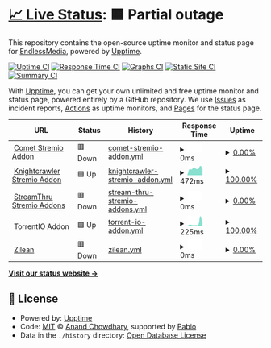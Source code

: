 # [📈 Live Status](https://EndlessMedia-Cluster.github.io/status): <!--live status--> **🟧 Partial outage**

This repository contains the open-source uptime monitor and status page for [EndlessMedia](https://EndlessMedia-Cluster.github.io/status), powered by [Upptime](https://github.com/upptime/upptime).

[![Uptime CI](https://github.com/EndlessMedia-Cluster/status/workflows/Uptime%20CI/badge.svg)](https://github.com/EndlessMedia-Cluster/status/actions?query=workflow%3A%22Uptime+CI%22)
[![Response Time CI](https://github.com/EndlessMedia-Cluster/status/workflows/Response%20Time%20CI/badge.svg)](https://github.com/EndlessMedia-Cluster/status/actions?query=workflow%3A%22Response+Time+CI%22)
[![Graphs CI](https://github.com/EndlessMedia-Cluster/status/workflows/Graphs%20CI/badge.svg)](https://github.com/EndlessMedia-Cluster/status/actions?query=workflow%3A%22Graphs+CI%22)
[![Static Site CI](https://github.com/EndlessMedia-Cluster/status/workflows/Static%20Site%20CI/badge.svg)](https://github.com/EndlessMedia-Cluster/status/actions?query=workflow%3A%22Static+Site+CI%22)
[![Summary CI](https://github.com/EndlessMedia-Cluster/status/workflows/Summary%20CI/badge.svg)](https://github.com/EndlessMedia-Cluster/status/actions?query=workflow%3A%22Summary+CI%22)

With [Upptime](https://upptime.js.org), you can get your own unlimited and free uptime monitor and status page, powered entirely by a GitHub repository. We use [Issues](https://github.com/EndlessMedia-Cluster/status/issues) as incident reports, [Actions](https://github.com/EndlessMedia-Cluster/status/actions) as uptime monitors, and [Pages](https://EndlessMedia-Cluster.github.io/status) for the status page.

<!--start: status pages-->
<!-- This summary is generated by Upptime (https://github.com/upptime/upptime) -->
<!-- Do not edit this manually, your changes will be overwritten -->
<!-- prettier-ignore -->
| URL | Status | History | Response Time | Uptime |
| --- | ------ | ------- | ------------- | ------ |
| <img alt="" src="https://icons.duckduckgo.com/ip3/comet.endlessmedia.me.ico" height="13"> [Comet Stremio Addon](https://comet.endlessmedia.me) | 🟥 Down | [comet-stremio-addon.yml](https://github.com/EndlessMedia-Cluster/status/commits/HEAD/history/comet-stremio-addon.yml) | <details><summary><img alt="Response time graph" src="./graphs/comet-stremio-addon/response-time-week.png" height="20"> 0ms</summary><br><a href="https://status.endlessmedia.me/history/comet-stremio-addon"><img alt="Response time 857" src="https://img.shields.io/endpoint?url=https%3A%2F%2Fraw.githubusercontent.com%2FEndlessMedia-Cluster%2Fstatus%2FHEAD%2Fapi%2Fcomet-stremio-addon%2Fresponse-time.json"></a><br><a href="https://status.endlessmedia.me/history/comet-stremio-addon"><img alt="24-hour response time 0" src="https://img.shields.io/endpoint?url=https%3A%2F%2Fraw.githubusercontent.com%2FEndlessMedia-Cluster%2Fstatus%2FHEAD%2Fapi%2Fcomet-stremio-addon%2Fresponse-time-day.json"></a><br><a href="https://status.endlessmedia.me/history/comet-stremio-addon"><img alt="7-day response time 0" src="https://img.shields.io/endpoint?url=https%3A%2F%2Fraw.githubusercontent.com%2FEndlessMedia-Cluster%2Fstatus%2FHEAD%2Fapi%2Fcomet-stremio-addon%2Fresponse-time-week.json"></a><br><a href="https://status.endlessmedia.me/history/comet-stremio-addon"><img alt="30-day response time 857" src="https://img.shields.io/endpoint?url=https%3A%2F%2Fraw.githubusercontent.com%2FEndlessMedia-Cluster%2Fstatus%2FHEAD%2Fapi%2Fcomet-stremio-addon%2Fresponse-time-month.json"></a><br><a href="https://status.endlessmedia.me/history/comet-stremio-addon"><img alt="1-year response time 857" src="https://img.shields.io/endpoint?url=https%3A%2F%2Fraw.githubusercontent.com%2FEndlessMedia-Cluster%2Fstatus%2FHEAD%2Fapi%2Fcomet-stremio-addon%2Fresponse-time-year.json"></a></details> | <details><summary><a href="https://status.endlessmedia.me/history/comet-stremio-addon">0.00%</a></summary><a href="https://status.endlessmedia.me/history/comet-stremio-addon"><img alt="All-time uptime 96.16%" src="https://img.shields.io/endpoint?url=https%3A%2F%2Fraw.githubusercontent.com%2FEndlessMedia-Cluster%2Fstatus%2FHEAD%2Fapi%2Fcomet-stremio-addon%2Fuptime.json"></a><br><a href="https://status.endlessmedia.me/history/comet-stremio-addon"><img alt="24-hour uptime 0.00%" src="https://img.shields.io/endpoint?url=https%3A%2F%2Fraw.githubusercontent.com%2FEndlessMedia-Cluster%2Fstatus%2FHEAD%2Fapi%2Fcomet-stremio-addon%2Fuptime-day.json"></a><br><a href="https://status.endlessmedia.me/history/comet-stremio-addon"><img alt="7-day uptime 0.00%" src="https://img.shields.io/endpoint?url=https%3A%2F%2Fraw.githubusercontent.com%2FEndlessMedia-Cluster%2Fstatus%2FHEAD%2Fapi%2Fcomet-stremio-addon%2Fuptime-week.json"></a><br><a href="https://status.endlessmedia.me/history/comet-stremio-addon"><img alt="30-day uptime 73.68%" src="https://img.shields.io/endpoint?url=https%3A%2F%2Fraw.githubusercontent.com%2FEndlessMedia-Cluster%2Fstatus%2FHEAD%2Fapi%2Fcomet-stremio-addon%2Fuptime-month.json"></a><br><a href="https://status.endlessmedia.me/history/comet-stremio-addon"><img alt="1-year uptime 96.16%" src="https://img.shields.io/endpoint?url=https%3A%2F%2Fraw.githubusercontent.com%2FEndlessMedia-Cluster%2Fstatus%2FHEAD%2Fapi%2Fcomet-stremio-addon%2Fuptime-year.json"></a></details>
| <img alt="" src="https://icons.duckduckgo.com/ip3/knightcrawler.elfhosted.com.ico" height="13"> [Knightcrawler Stremio Addon](https://knightcrawler.elfhosted.com/stream/movie/tt0023694.json) | 🟩 Up | [knightcrawler-stremio-addon.yml](https://github.com/EndlessMedia-Cluster/status/commits/HEAD/history/knightcrawler-stremio-addon.yml) | <details><summary><img alt="Response time graph" src="./graphs/knightcrawler-stremio-addon/response-time-week.png" height="20"> 472ms</summary><br><a href="https://status.endlessmedia.me/history/knightcrawler-stremio-addon"><img alt="Response time 479" src="https://img.shields.io/endpoint?url=https%3A%2F%2Fraw.githubusercontent.com%2FEndlessMedia-Cluster%2Fstatus%2FHEAD%2Fapi%2Fknightcrawler-stremio-addon%2Fresponse-time.json"></a><br><a href="https://status.endlessmedia.me/history/knightcrawler-stremio-addon"><img alt="24-hour response time 449" src="https://img.shields.io/endpoint?url=https%3A%2F%2Fraw.githubusercontent.com%2FEndlessMedia-Cluster%2Fstatus%2FHEAD%2Fapi%2Fknightcrawler-stremio-addon%2Fresponse-time-day.json"></a><br><a href="https://status.endlessmedia.me/history/knightcrawler-stremio-addon"><img alt="7-day response time 472" src="https://img.shields.io/endpoint?url=https%3A%2F%2Fraw.githubusercontent.com%2FEndlessMedia-Cluster%2Fstatus%2FHEAD%2Fapi%2Fknightcrawler-stremio-addon%2Fresponse-time-week.json"></a><br><a href="https://status.endlessmedia.me/history/knightcrawler-stremio-addon"><img alt="30-day response time 479" src="https://img.shields.io/endpoint?url=https%3A%2F%2Fraw.githubusercontent.com%2FEndlessMedia-Cluster%2Fstatus%2FHEAD%2Fapi%2Fknightcrawler-stremio-addon%2Fresponse-time-month.json"></a><br><a href="https://status.endlessmedia.me/history/knightcrawler-stremio-addon"><img alt="1-year response time 479" src="https://img.shields.io/endpoint?url=https%3A%2F%2Fraw.githubusercontent.com%2FEndlessMedia-Cluster%2Fstatus%2FHEAD%2Fapi%2Fknightcrawler-stremio-addon%2Fresponse-time-year.json"></a></details> | <details><summary><a href="https://status.endlessmedia.me/history/knightcrawler-stremio-addon">100.00%</a></summary><a href="https://status.endlessmedia.me/history/knightcrawler-stremio-addon"><img alt="All-time uptime 100.00%" src="https://img.shields.io/endpoint?url=https%3A%2F%2Fraw.githubusercontent.com%2FEndlessMedia-Cluster%2Fstatus%2FHEAD%2Fapi%2Fknightcrawler-stremio-addon%2Fuptime.json"></a><br><a href="https://status.endlessmedia.me/history/knightcrawler-stremio-addon"><img alt="24-hour uptime 100.00%" src="https://img.shields.io/endpoint?url=https%3A%2F%2Fraw.githubusercontent.com%2FEndlessMedia-Cluster%2Fstatus%2FHEAD%2Fapi%2Fknightcrawler-stremio-addon%2Fuptime-day.json"></a><br><a href="https://status.endlessmedia.me/history/knightcrawler-stremio-addon"><img alt="7-day uptime 100.00%" src="https://img.shields.io/endpoint?url=https%3A%2F%2Fraw.githubusercontent.com%2FEndlessMedia-Cluster%2Fstatus%2FHEAD%2Fapi%2Fknightcrawler-stremio-addon%2Fuptime-week.json"></a><br><a href="https://status.endlessmedia.me/history/knightcrawler-stremio-addon"><img alt="30-day uptime 100.00%" src="https://img.shields.io/endpoint?url=https%3A%2F%2Fraw.githubusercontent.com%2FEndlessMedia-Cluster%2Fstatus%2FHEAD%2Fapi%2Fknightcrawler-stremio-addon%2Fuptime-month.json"></a><br><a href="https://status.endlessmedia.me/history/knightcrawler-stremio-addon"><img alt="1-year uptime 100.00%" src="https://img.shields.io/endpoint?url=https%3A%2F%2Fraw.githubusercontent.com%2FEndlessMedia-Cluster%2Fstatus%2FHEAD%2Fapi%2Fknightcrawler-stremio-addon%2Fuptime-year.json"></a></details>
| <img alt="" src="https://icons.duckduckgo.com/ip3/streamthru.endlessmedia.me.ico" height="13"> [StreamThru Stremio Addons](https://streamthru.endlessmedia.me) | 🟥 Down | [stream-thru-stremio-addons.yml](https://github.com/EndlessMedia-Cluster/status/commits/HEAD/history/stream-thru-stremio-addons.yml) | <details><summary><img alt="Response time graph" src="./graphs/stream-thru-stremio-addons/response-time-week.png" height="20"> 0ms</summary><br><a href="https://status.endlessmedia.me/history/stream-thru-stremio-addons"><img alt="Response time 0" src="https://img.shields.io/endpoint?url=https%3A%2F%2Fraw.githubusercontent.com%2FEndlessMedia-Cluster%2Fstatus%2FHEAD%2Fapi%2Fstream-thru-stremio-addons%2Fresponse-time.json"></a><br><a href="https://status.endlessmedia.me/history/stream-thru-stremio-addons"><img alt="24-hour response time 0" src="https://img.shields.io/endpoint?url=https%3A%2F%2Fraw.githubusercontent.com%2FEndlessMedia-Cluster%2Fstatus%2FHEAD%2Fapi%2Fstream-thru-stremio-addons%2Fresponse-time-day.json"></a><br><a href="https://status.endlessmedia.me/history/stream-thru-stremio-addons"><img alt="7-day response time 0" src="https://img.shields.io/endpoint?url=https%3A%2F%2Fraw.githubusercontent.com%2FEndlessMedia-Cluster%2Fstatus%2FHEAD%2Fapi%2Fstream-thru-stremio-addons%2Fresponse-time-week.json"></a><br><a href="https://status.endlessmedia.me/history/stream-thru-stremio-addons"><img alt="30-day response time 0" src="https://img.shields.io/endpoint?url=https%3A%2F%2Fraw.githubusercontent.com%2FEndlessMedia-Cluster%2Fstatus%2FHEAD%2Fapi%2Fstream-thru-stremio-addons%2Fresponse-time-month.json"></a><br><a href="https://status.endlessmedia.me/history/stream-thru-stremio-addons"><img alt="1-year response time 0" src="https://img.shields.io/endpoint?url=https%3A%2F%2Fraw.githubusercontent.com%2FEndlessMedia-Cluster%2Fstatus%2FHEAD%2Fapi%2Fstream-thru-stremio-addons%2Fresponse-time-year.json"></a></details> | <details><summary><a href="https://status.endlessmedia.me/history/stream-thru-stremio-addons">0.00%</a></summary><a href="https://status.endlessmedia.me/history/stream-thru-stremio-addons"><img alt="All-time uptime 0.00%" src="https://img.shields.io/endpoint?url=https%3A%2F%2Fraw.githubusercontent.com%2FEndlessMedia-Cluster%2Fstatus%2FHEAD%2Fapi%2Fstream-thru-stremio-addons%2Fuptime.json"></a><br><a href="https://status.endlessmedia.me/history/stream-thru-stremio-addons"><img alt="24-hour uptime 0.00%" src="https://img.shields.io/endpoint?url=https%3A%2F%2Fraw.githubusercontent.com%2FEndlessMedia-Cluster%2Fstatus%2FHEAD%2Fapi%2Fstream-thru-stremio-addons%2Fuptime-day.json"></a><br><a href="https://status.endlessmedia.me/history/stream-thru-stremio-addons"><img alt="7-day uptime 0.00%" src="https://img.shields.io/endpoint?url=https%3A%2F%2Fraw.githubusercontent.com%2FEndlessMedia-Cluster%2Fstatus%2FHEAD%2Fapi%2Fstream-thru-stremio-addons%2Fuptime-week.json"></a><br><a href="https://status.endlessmedia.me/history/stream-thru-stremio-addons"><img alt="30-day uptime 0.00%" src="https://img.shields.io/endpoint?url=https%3A%2F%2Fraw.githubusercontent.com%2FEndlessMedia-Cluster%2Fstatus%2FHEAD%2Fapi%2Fstream-thru-stremio-addons%2Fuptime-month.json"></a><br><a href="https://status.endlessmedia.me/history/stream-thru-stremio-addons"><img alt="1-year uptime 0.00%" src="https://img.shields.io/endpoint?url=https%3A%2F%2Fraw.githubusercontent.com%2FEndlessMedia-Cluster%2Fstatus%2FHEAD%2Fapi%2Fstream-thru-stremio-addons%2Fuptime-year.json"></a></details>
| <img alt="" src="https://icons.duckduckgo.com/ip3/torrentio.strem.fun.ico" height="13"> TorrentIO Addon | 🟩 Up | [torrent-io-addon.yml](https://github.com/EndlessMedia-Cluster/status/commits/HEAD/history/torrent-io-addon.yml) | <details><summary><img alt="Response time graph" src="./graphs/torrent-io-addon/response-time-week.png" height="20"> 225ms</summary><br><a href="https://status.endlessmedia.me/history/torrent-io-addon"><img alt="Response time 262" src="https://img.shields.io/endpoint?url=https%3A%2F%2Fraw.githubusercontent.com%2FEndlessMedia-Cluster%2Fstatus%2FHEAD%2Fapi%2Ftorrent-io-addon%2Fresponse-time.json"></a><br><a href="https://status.endlessmedia.me/history/torrent-io-addon"><img alt="24-hour response time 271" src="https://img.shields.io/endpoint?url=https%3A%2F%2Fraw.githubusercontent.com%2FEndlessMedia-Cluster%2Fstatus%2FHEAD%2Fapi%2Ftorrent-io-addon%2Fresponse-time-day.json"></a><br><a href="https://status.endlessmedia.me/history/torrent-io-addon"><img alt="7-day response time 225" src="https://img.shields.io/endpoint?url=https%3A%2F%2Fraw.githubusercontent.com%2FEndlessMedia-Cluster%2Fstatus%2FHEAD%2Fapi%2Ftorrent-io-addon%2Fresponse-time-week.json"></a><br><a href="https://status.endlessmedia.me/history/torrent-io-addon"><img alt="30-day response time 262" src="https://img.shields.io/endpoint?url=https%3A%2F%2Fraw.githubusercontent.com%2FEndlessMedia-Cluster%2Fstatus%2FHEAD%2Fapi%2Ftorrent-io-addon%2Fresponse-time-month.json"></a><br><a href="https://status.endlessmedia.me/history/torrent-io-addon"><img alt="1-year response time 262" src="https://img.shields.io/endpoint?url=https%3A%2F%2Fraw.githubusercontent.com%2FEndlessMedia-Cluster%2Fstatus%2FHEAD%2Fapi%2Ftorrent-io-addon%2Fresponse-time-year.json"></a></details> | <details><summary><a href="https://status.endlessmedia.me/history/torrent-io-addon">100.00%</a></summary><a href="https://status.endlessmedia.me/history/torrent-io-addon"><img alt="All-time uptime 100.00%" src="https://img.shields.io/endpoint?url=https%3A%2F%2Fraw.githubusercontent.com%2FEndlessMedia-Cluster%2Fstatus%2FHEAD%2Fapi%2Ftorrent-io-addon%2Fuptime.json"></a><br><a href="https://status.endlessmedia.me/history/torrent-io-addon"><img alt="24-hour uptime 100.00%" src="https://img.shields.io/endpoint?url=https%3A%2F%2Fraw.githubusercontent.com%2FEndlessMedia-Cluster%2Fstatus%2FHEAD%2Fapi%2Ftorrent-io-addon%2Fuptime-day.json"></a><br><a href="https://status.endlessmedia.me/history/torrent-io-addon"><img alt="7-day uptime 100.00%" src="https://img.shields.io/endpoint?url=https%3A%2F%2Fraw.githubusercontent.com%2FEndlessMedia-Cluster%2Fstatus%2FHEAD%2Fapi%2Ftorrent-io-addon%2Fuptime-week.json"></a><br><a href="https://status.endlessmedia.me/history/torrent-io-addon"><img alt="30-day uptime 100.00%" src="https://img.shields.io/endpoint?url=https%3A%2F%2Fraw.githubusercontent.com%2FEndlessMedia-Cluster%2Fstatus%2FHEAD%2Fapi%2Ftorrent-io-addon%2Fuptime-month.json"></a><br><a href="https://status.endlessmedia.me/history/torrent-io-addon"><img alt="1-year uptime 100.00%" src="https://img.shields.io/endpoint?url=https%3A%2F%2Fraw.githubusercontent.com%2FEndlessMedia-Cluster%2Fstatus%2FHEAD%2Fapi%2Ftorrent-io-addon%2Fuptime-year.json"></a></details>
| <img alt="" src="https://icons.duckduckgo.com/ip3/zilean.endlessmedia.me.ico" height="13"> [Zilean](https://zilean.endlessmedia.me/healthchecks/ping) | 🟥 Down | [zilean.yml](https://github.com/EndlessMedia-Cluster/status/commits/HEAD/history/zilean.yml) | <details><summary><img alt="Response time graph" src="./graphs/zilean/response-time-week.png" height="20"> 0ms</summary><br><a href="https://status.endlessmedia.me/history/zilean"><img alt="Response time 846" src="https://img.shields.io/endpoint?url=https%3A%2F%2Fraw.githubusercontent.com%2FEndlessMedia-Cluster%2Fstatus%2FHEAD%2Fapi%2Fzilean%2Fresponse-time.json"></a><br><a href="https://status.endlessmedia.me/history/zilean"><img alt="24-hour response time 0" src="https://img.shields.io/endpoint?url=https%3A%2F%2Fraw.githubusercontent.com%2FEndlessMedia-Cluster%2Fstatus%2FHEAD%2Fapi%2Fzilean%2Fresponse-time-day.json"></a><br><a href="https://status.endlessmedia.me/history/zilean"><img alt="7-day response time 0" src="https://img.shields.io/endpoint?url=https%3A%2F%2Fraw.githubusercontent.com%2FEndlessMedia-Cluster%2Fstatus%2FHEAD%2Fapi%2Fzilean%2Fresponse-time-week.json"></a><br><a href="https://status.endlessmedia.me/history/zilean"><img alt="30-day response time 846" src="https://img.shields.io/endpoint?url=https%3A%2F%2Fraw.githubusercontent.com%2FEndlessMedia-Cluster%2Fstatus%2FHEAD%2Fapi%2Fzilean%2Fresponse-time-month.json"></a><br><a href="https://status.endlessmedia.me/history/zilean"><img alt="1-year response time 846" src="https://img.shields.io/endpoint?url=https%3A%2F%2Fraw.githubusercontent.com%2FEndlessMedia-Cluster%2Fstatus%2FHEAD%2Fapi%2Fzilean%2Fresponse-time-year.json"></a></details> | <details><summary><a href="https://status.endlessmedia.me/history/zilean">0.00%</a></summary><a href="https://status.endlessmedia.me/history/zilean"><img alt="All-time uptime 88.86%" src="https://img.shields.io/endpoint?url=https%3A%2F%2Fraw.githubusercontent.com%2FEndlessMedia-Cluster%2Fstatus%2FHEAD%2Fapi%2Fzilean%2Fuptime.json"></a><br><a href="https://status.endlessmedia.me/history/zilean"><img alt="24-hour uptime 0.00%" src="https://img.shields.io/endpoint?url=https%3A%2F%2Fraw.githubusercontent.com%2FEndlessMedia-Cluster%2Fstatus%2FHEAD%2Fapi%2Fzilean%2Fuptime-day.json"></a><br><a href="https://status.endlessmedia.me/history/zilean"><img alt="7-day uptime 0.00%" src="https://img.shields.io/endpoint?url=https%3A%2F%2Fraw.githubusercontent.com%2FEndlessMedia-Cluster%2Fstatus%2FHEAD%2Fapi%2Fzilean%2Fuptime-week.json"></a><br><a href="https://status.endlessmedia.me/history/zilean"><img alt="30-day uptime 73.92%" src="https://img.shields.io/endpoint?url=https%3A%2F%2Fraw.githubusercontent.com%2FEndlessMedia-Cluster%2Fstatus%2FHEAD%2Fapi%2Fzilean%2Fuptime-month.json"></a><br><a href="https://status.endlessmedia.me/history/zilean"><img alt="1-year uptime 88.86%" src="https://img.shields.io/endpoint?url=https%3A%2F%2Fraw.githubusercontent.com%2FEndlessMedia-Cluster%2Fstatus%2FHEAD%2Fapi%2Fzilean%2Fuptime-year.json"></a></details>

<!--end: status pages-->

[**Visit our status website →**](https://EndlessMedia-Cluster.github.io/status)

## 📄 License

- Powered by: [Upptime](https://github.com/upptime/upptime)
- Code: [MIT](./LICENSE) © [Anand Chowdhary](https://anandchowdhary.com), supported by [Pabio](https://pabio.com)
- Data in the `./history` directory: [Open Database License](https://opendatacommons.org/licenses/odbl/1-0/)
